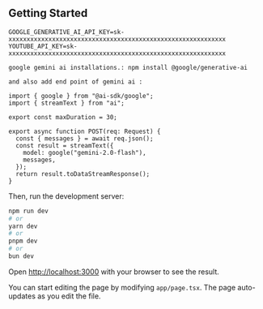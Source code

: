 ## Getting Started
```
GOOGLE_GENERATIVE_AI_API_KEY=sk-xxxxxxxxxxxxxxxxxxxxxxxxxxxxxxxxxxxxxxxxxxxxxxxxxxxxxxxxxxxx
YOUTUBE_API_KEY=sk-xxxxxxxxxxxxxxxxxxxxxxxxxxxxxxxxxxxxxxxxxxxxxxxxxxxxxxxxxxxx

google gemini ai installations.: npm install @google/generative-ai

and also add end point of gemini ai :

import { google } from "@ai-sdk/google";
import { streamText } from "ai";

export const maxDuration = 30;

export async function POST(req: Request) {
  const { messages } = await req.json();
  const result = streamText({
    model: google("gemini-2.0-flash"),
    messages,
  });
  return result.toDataStreamResponse();
}
```

Then, run the development server:

```bash
npm run dev
# or
yarn dev
# or
pnpm dev
# or
bun dev
```

Open [http://localhost:3000](http://localhost:3000) with your browser to see the result.

You can start editing the page by modifying `app/page.tsx`. The page auto-updates as you edit the file.
